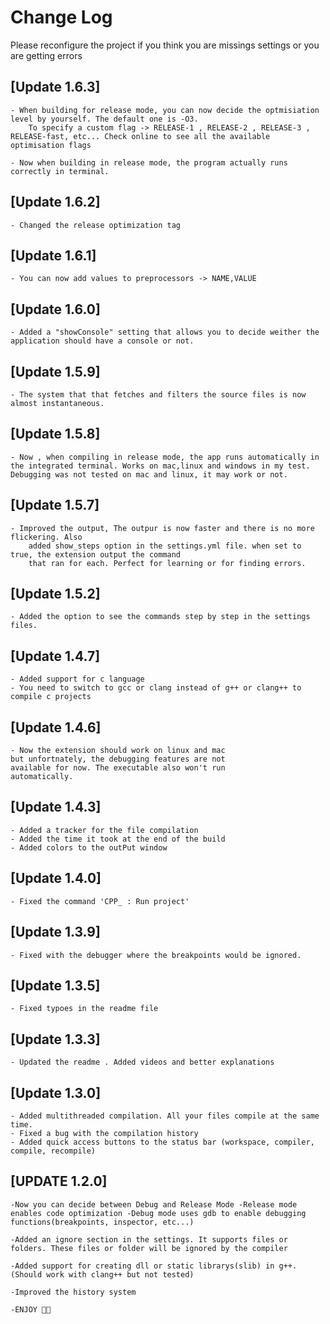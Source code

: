 # Change Log

Please reconfigure the project if you think you are missings settings or you are getting errors
## [Update 1.6.3]
    - When building for release mode, you can now decide the optmisiation level by yourself. The default one is -O3. 
        To specify a custom flag -> RELEASE-1 , RELEASE-2 , RELEASE-3 , RELEASE-fast, etc... Check online to see all the available optimisation flags

    - Now when building in release mode, the program actually runs correctly in terminal. 

## [Update 1.6.2]
    - Changed the release optimization tag

## [Update 1.6.1]
    - You can now add values to preprocessors -> NAME,VALUE

## [Update 1.6.0]
    - Added a "showConsole" setting that allows you to decide weither the application should have a console or not.


## [Update 1.5.9]
    - The system that that fetches and filters the source files is now almost instantaneous.


## [Update 1.5.8]

    - Now , when compiling in release mode, the app runs automatically in the integrated terminal. Works on mac,linux and windows in my test.
    Debugging was not tested on mac and linux, it may work or not.

## [Update 1.5.7]

    - Improved the output, The outpur is now faster and there is no more flickering. Also
        added show_steps option in the settings.yml file. when set to true, the extension output the command
        that ran for each. Perfect for learning or for finding errors.

## [Update 1.5.2]

    - Added the option to see the commands step by step in the settings files.

## [Update 1.4.7]

    - Added support for c language
    - You need to switch to gcc or clang instead of g++ or clang++ to compile c projects

## [Update 1.4.6]

    - Now the extension should work on linux and mac
    but unfortnately, the debugging features are not
    available for now. The executable also won't run
    automatically.

## [Update 1.4.3]

    - Added a tracker for the file compilation
    - Added the time it took at the end of the build
    - Added colors to the outPut window

## [Update 1.4.0]

    - Fixed the command 'CPP_ : Run project'

## [Update 1.3.9]

    - Fixed with the debugger where the breakpoints would be ignored.

## [Update 1.3.5]

    - Fixed typoes in the readme file

## [Update 1.3.3]

    - Updated the readme . Added videos and better explanations

## [Update 1.3.0]

    - Added multithreaded compilation. All your files compile at the same time.
    - Fixed a bug with the compilation history
    - Added quick access buttons to the status bar (workspace, compiler, compile, recompile)

## [UPDATE 1.2.0]

    -Now you can decide between Debug and Release Mode -Release mode enables code optimization -Debug mode uses gdb to enable debugging functions(breakpoints, inspector, etc...)

    -Added an ignore section in the settings. It supports files or folders. These files or folder will be ignored by the compiler

    -Added support for creating dll or static librarys(slib) in g++. (Should work with clang++ but not tested)

    -Improved the history system

    -ENJOY 🎉🎉
